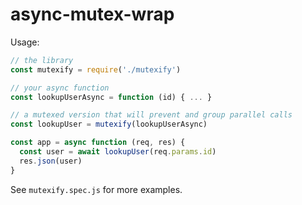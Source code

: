 # async-mutex-wrap

Usage:

```js
// the library
const mutexify = require('./mutexify')

// your async function
const lookupUserAsync = function (id) { ... }

// a mutexed version that will prevent and group parallel calls
const lookupUser = mutexify(lookupUserAsync)

const app = async function (req, res) {
  const user = await lookupUser(req.params.id)
  res.json(user)
}
```

See `mutexify.spec.js` for more examples.
